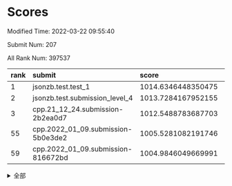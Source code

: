 # Scores

Modified Time: 2022-03-22 09:55:40

Submit Num: 207

All Rank Num: 397537

| rank |               submit               |       score        |       sigma        | pk_num |
| :--- | :--------------------------------- | :----------------- | :----------------- | :----- |
| 1    | jsonzb.test.test_1                 | 1014.6346448350475 | 0.8442823403044977 | 7683   |
| 2    | jsonzb.test.submission_level_4     | 1013.7284167952155 | 0.8214729952891144 | 7681   |
| 3    | cpp.21_12_24.submission-2b2ea0d7   | 1012.5488783687703 | 0.7933760373543195 | 7679   |
| 55   | cpp.2022_01_09.submission-5b0e3de2 | 1005.5281082191746 | 0.7257540855594257 | 7681   |
| 59   | cpp.2022_01_09.submission-816672bd | 1004.9846049669991 | 0.71691094304347   | 7684   |


<details>
<summary>全部</summary>

| rank |                 submit                 |       score        |       sigma        | pk_num |
| :--- | :------------------------------------- | :----------------- | :----------------- | :----- |
| 1    | jsonzb.test.test_1                     | 1014.6346448350475 | 0.8442823403044977 | 7683   |
| 2    | jsonzb.test.submission_level_4         | 1013.7284167952155 | 0.8214729952891144 | 7681   |
| 3    | cpp.21_12_24.submission-2b2ea0d7       | 1012.5488783687703 | 0.7933760373543195 | 7679   |
| 4    | gobigger.level_3.submission_level_3_10 | 1012.0510948795607 | 0.7826620497644213 | 7682   |
| 5    | gobigger.level_3.submission_level_3_44 | 1011.5742183191398 | 0.7757310670406372 | 7683   |
| 6    | gobigger.level_3.submission_level_3_24 | 1011.1633982877424 | 0.7761872440151568 | 7683   |
| 7    | gobigger.level_3.submission_level_3_37 | 1011.0820678751734 | 0.7634043432341655 | 7680   |
| 8    | gobigger.level_3.submission_level_3_0  | 1011.0408058299075 | 0.7687924674841604 | 7677   |
| 9    | gobigger.level_3.submission_level_3_14 | 1010.8737775839378 | 0.7772468226411883 | 7685   |
| 10   | gobigger.level_3.submission_level_3_30 | 1010.8062592507999 | 0.7655297783196564 | 7685   |
| 11   | gobigger.level_3.submission_level_3_27 | 1010.7445140786316 | 0.7356212343607743 | 7682   |
| 12   | gobigger.level_3.submission_level_3_1  | 1010.6393158824186 | 0.762541985332165  | 7685   |
| 13   | gobigger.level_3.submission_level_3_21 | 1010.5279202886077 | 0.7670832049393652 | 7674   |
| 14   | gobigger.level_3.submission_level_3_36 | 1010.5278531287203 | 0.7492697446167973 | 7675   |
| 15   | gobigger.level_3.submission_level_3_40 | 1010.5068293088577 | 0.7574698102392992 | 7681   |
| 16   | gobigger.level_3.submission_level_3_9  | 1010.4373481941819 | 0.7652984638677299 | 7685   |
| 17   | gobigger.level_3.submission_level_3_7  | 1010.4055913179177 | 0.7844876084697638 | 7680   |
| 18   | gobigger.level_3.submission_level_3_42 | 1010.358385383973  | 0.7725845989459087 | 7679   |
| 19   | gobigger.level_3.submission_level_3_43 | 1010.2736041188417 | 0.7711967823829982 | 7682   |
| 20   | gobigger.level_3.submission_level_3_38 | 1010.2712804591363 | 0.7607615770547618 | 7681   |
| 21   | gobigger.level_3.submission_level_3_19 | 1010.2467898723601 | 0.7767683902228123 | 7679   |
| 22   | gobigger.level_3.submission_level_3_15 | 1010.2324191300819 | 0.7606767205204938 | 7680   |
| 23   | gobigger.level_3.submission_level_3_29 | 1010.2197839168412 | 0.7583457482185535 | 7679   |
| 24   | gobigger.level_3.submission_level_3_18 | 1010.2149173650548 | 0.7635060891652519 | 7683   |
| 25   | gobigger.level_3.submission_level_3_26 | 1010.2107454258967 | 0.7532910920549419 | 7683   |
| 26   | gobigger.level_3.submission_level_3_8  | 1010.1516354386481 | 0.7605941681764545 | 7674   |
| 27   | gobigger.level_3.submission_level_3_48 | 1010.1285969248905 | 0.7448130195173103 | 7679   |
| 28   | gobigger.level_3.submission_level_3_22 | 1010.0774628639938 | 0.7625068824819493 | 7685   |
| 29   | gobigger.level_3.submission_level_3_3  | 1010.0499188113258 | 0.780083967950489  | 7684   |
| 30   | gobigger.level_3.submission_level_3_31 | 1009.971679204859  | 0.7616518358561725 | 7684   |
| 31   | gobigger.level_3.submission_level_3_12 | 1009.9701980775501 | 0.761387383920437  | 7682   |
| 32   | gobigger.level_3.submission_level_3_34 | 1009.8685188443923 | 0.7399657699002107 | 7684   |
| 33   | gobigger.level_3.submission_level_3_33 | 1009.7698216995121 | 0.7425663725344473 | 7681   |
| 34   | gobigger.level_3.submission_level_3_5  | 1009.7007404247538 | 0.736535508085316  | 7679   |
| 35   | gobigger.level_3.submission_level_3_32 | 1009.6041083911546 | 0.7504551466777727 | 7689   |
| 36   | gobigger.level_3.submission_level_3_4  | 1009.572745071853  | 0.7576053853239523 | 7682   |
| 37   | gobigger.level_3.submission_level_3_16 | 1009.5564808727635 | 0.7427035093248321 | 7682   |
| 38   | gobigger.level_3.submission_level_3_25 | 1009.5548236901608 | 0.737531357220391  | 7686   |
| 39   | gobigger.level_3.submission_level_3_23 | 1009.5148019608777 | 0.7431283226424763 | 7681   |
| 40   | gobigger.level_3.submission_level_3_49 | 1009.4257649120062 | 0.7361468518294891 | 7682   |
| 41   | gobigger.level_3.submission_level_3_47 | 1009.4247330373514 | 0.746404666407371  | 7682   |
| 42   | gobigger.level_3.submission_level_3_35 | 1009.4184782410244 | 0.7614685571789827 | 7683   |
| 43   | gobigger.level_3.submission_level_3_39 | 1009.3932189829765 | 0.7699211643885445 | 7682   |
| 44   | gobigger.level_3.submission_level_3_45 | 1009.3727246905754 | 0.7475636291671384 | 7678   |
| 45   | gobigger.level_3.submission_level_3_6  | 1009.2864752724646 | 0.7640527807188734 | 7684   |
| 46   | gobigger.level_3.submission_level_3_13 | 1009.2786404337495 | 0.7573898551639023 | 7680   |
| 47   | gobigger.level_3.submission_level_3_46 | 1009.186111573757  | 0.7257388533163435 | 7684   |
| 48   | gobigger.level_3.submission_level_3_20 | 1009.1122333856434 | 0.7700259564772501 | 7685   |
| 49   | gobigger.level_3.submission_level_3_41 | 1009.0003986839082 | 0.7322889305655856 | 7683   |
| 50   | gobigger.level_3.submission_level_3_11 | 1008.9909267099182 | 0.7384125979443077 | 7680   |
| 51   | gobigger.level_3.submission_level_3_2  | 1008.8615012638196 | 0.7718681036639902 | 7683   |
| 52   | gobigger.level_3.submission_level_3_28 | 1008.7396693768696 | 0.7498419244632835 | 7684   |
| 53   | gobigger.level_3.submission_level_3_17 | 1007.5607359547338 | 0.7566643091449865 | 7684   |
| 54   | gobigger.level_1.submission_level_1_16 | 1005.5587797866272 | 0.7236145324864154 | 7681   |
| 55   | cpp.2022_01_09.submission-5b0e3de2     | 1005.5281082191746 | 0.7257540855594257 | 7681   |
| 56   | gobigger.level_1.submission_level_1_24 | 1005.1223603855253 | 0.7432751291189723 | 7681   |
| 57   | gobigger.level_1.submission_level_1_35 | 1005.0430605675515 | 0.7319933694367425 | 7682   |
| 58   | gobigger.level_1.submission_level_1_37 | 1005.0325793119429 | 0.7155947405741583 | 7682   |
| 59   | cpp.2022_01_09.submission-816672bd     | 1004.9846049669991 | 0.71691094304347   | 7684   |
| 60   | gobigger.level_1.submission_level_1_1  | 1004.6520451657016 | 0.7135187838484303 | 7681   |
| 61   | gobigger.level_1.submission_level_1_22 | 1004.4021521739904 | 0.7292181539001822 | 7681   |
| 62   | gobigger.level_1.submission_level_1_38 | 1004.2457084220687 | 0.7107835290870351 | 7683   |
| 63   | gobigger.level_1.submission_level_1_30 | 1004.1658737439581 | 0.7317111505076498 | 7678   |
| 64   | gobigger.level_1.submission_level_1_42 | 1004.1206931571244 | 0.7170112437011044 | 7683   |
| 65   | gobigger.level_1.submission_level_1_4  | 1004.0426854728952 | 0.7257310039936081 | 7683   |
| 66   | gobigger.level_1.submission_level_1_46 | 1003.835049367208  | 0.7189043730705963 | 7682   |
| 67   | gobigger.level_1.submission_level_1_32 | 1003.7311650730732 | 0.7197550105205348 | 7679   |
| 68   | gobigger.level_1.submission_level_1_25 | 1003.656617691054  | 0.711578343864464  | 7677   |
| 69   | gobigger.level_1.submission_level_1_8  | 1003.6546865120309 | 0.7184841460780986 | 7689   |
| 70   | gobigger.level_1.submission_level_1_18 | 1003.4293985545969 | 0.7154651649068813 | 7684   |
| 71   | gobigger.level_1.submission_level_1_34 | 1003.4281196560444 | 0.7279952809279906 | 7683   |
| 72   | gobigger.level_1.submission_level_1_9  | 1003.4277931062344 | 0.7181761178117729 | 7681   |
| 73   | gobigger.level_1.submission_level_1_49 | 1003.4251363222739 | 0.714647771908541  | 7676   |
| 74   | gobigger.level_1.submission_level_1_28 | 1003.4238260134784 | 0.717313063714718  | 7682   |
| 75   | gobigger.level_1.submission_level_1_11 | 1003.3875330052127 | 0.717539630843831  | 7683   |
| 76   | gobigger.level_1.submission_level_1_17 | 1003.373481403558  | 0.710259411889342  | 7686   |
| 77   | gobigger.level_1.submission_level_1_41 | 1003.3367943731362 | 0.7091106947870157 | 7677   |
| 78   | gobigger.level_1.submission_level_1_36 | 1003.332859820018  | 0.725021414635132  | 7684   |
| 79   | gobigger.level_1.submission_level_1_7  | 1003.3305219150043 | 0.719931214455827  | 7677   |
| 80   | gobigger.level_1.submission_level_1_29 | 1003.3183634269105 | 0.7386113581196664 | 7684   |
| 81   | gobigger.level_1.submission_level_1_23 | 1003.2242800313845 | 0.7240173514857801 | 7677   |
| 82   | gobigger.level_1.submission_level_1_15 | 1003.2224355371228 | 0.7101596015348853 | 7683   |
| 83   | gobigger.level_1.submission_level_1_33 | 1003.1548601499683 | 0.7137309915785335 | 7680   |
| 84   | gobigger.level_1.submission_level_1_26 | 1003.1134474145532 | 0.7187808724883785 | 7679   |
| 85   | gobigger.level_1.submission_level_1_45 | 1003.051664811908  | 0.7202376874364204 | 7684   |
| 86   | gobigger.level_1.submission_level_1_40 | 1003.025608941976  | 0.714170503424208  | 7683   |
| 87   | gobigger.level_1.submission_level_1_12 | 1002.944342635009  | 0.7236697095676213 | 7680   |
| 88   | gobigger.level_1.submission_level_1_20 | 1002.7555548207965 | 0.711818269799565  | 7684   |
| 89   | gobigger.level_1.submission_level_1_14 | 1002.7463246711208 | 0.7296223284430022 | 7683   |
| 90   | gobigger.level_1.submission_level_1_10 | 1002.7044807364689 | 0.7150600620691784 | 7682   |
| 91   | gobigger.level_1.submission_level_1_19 | 1002.6805586744473 | 0.7177378188027235 | 7686   |
| 92   | gobigger.level_1.submission_level_1_48 | 1002.6729130163702 | 0.7171096746012775 | 7683   |
| 93   | gobigger.level_1.submission_level_1_2  | 1002.6462483319759 | 0.7136457313238417 | 7678   |
| 94   | gobigger.level_1.submission_level_1_44 | 1002.5437692297488 | 0.7072762840670084 | 7685   |
| 95   | gobigger.level_1.submission_level_1_27 | 1002.5425602520174 | 0.7211344997579701 | 7680   |
| 96   | gobigger.level_1.submission_level_1_6  | 1002.5286157223724 | 0.7079398251579252 | 7680   |
| 97   | gobigger.level_1.submission_level_1_47 | 1002.4915412286723 | 0.7049861868525369 | 7684   |
| 98   | gobigger.level_1.submission_level_1_13 | 1002.4813948023162 | 0.7148402907900143 | 7686   |
| 99   | gobigger.level_1.submission_level_1_21 | 1002.4508723162403 | 0.7198761151465685 | 7676   |
| 100  | gobigger.level_1.submission_level_1_43 | 1002.414499032904  | 0.7083872016173605 | 7683   |
| 101  | gobigger.level_1.submission_level_1_31 | 1002.3214761864818 | 0.7085328511476682 | 7682   |
| 102  | gobigger.level_1.submission_level_1_5  | 1002.2109340773859 | 0.7183714623878078 | 7686   |
| 103  | gobigger.level_1.submission_level_1_39 | 1002.1837783498166 | 0.7069158345452078 | 7678   |
| 104  | gobigger.level_1.submission_level_1_3  | 1001.9084973911251 | 0.7193793846838495 | 7685   |
| 105  | gobigger.level_1.submission_level_1_0  | 1001.8716391526708 | 0.706572168286507  | 7687   |
| 106  | gobigger.random.submission_random_32   | 997.4437158707444  | 0.7143909400809382 | 7678   |
| 107  | gobigger.random.submission_random_43   | 997.071257136132   | 0.7078891364159551 | 7677   |
| 108  | gobigger.random.submission_random_47   | 996.9635459547577  | 0.7028604737725316 | 7681   |
| 109  | gobigger.random.submission_random_22   | 996.9586898453284  | 0.7117237779101083 | 7684   |
| 110  | gobigger.random.submission_random_4    | 996.9577256644699  | 0.7144745396277508 | 7682   |
| 111  | gobigger.random.submission_random_28   | 996.9559915367197  | 0.6976059912923555 | 7681   |
| 112  | gobigger.random.submission_random_45   | 996.925181093735   | 0.7214200538398096 | 7684   |
| 113  | gobigger.random.submission_random_24   | 996.7800866333862  | 0.7086866651993327 | 7683   |
| 114  | gobigger.random.submission_random_39   | 996.6664088907307  | 0.7054041024098173 | 7679   |
| 115  | gobigger.random.submission_random_5    | 996.6337798322742  | 0.7248648046349245 | 7685   |
| 116  | gobigger.random.submission_random_6    | 996.5486344334875  | 0.7101247220416634 | 7683   |
| 117  | gobigger.random.submission_random_8    | 996.4969974670952  | 0.714003160586177  | 7685   |
| 118  | gobigger.random.submission_random_46   | 996.4821165774935  | 0.7039619970432729 | 7685   |
| 119  | gobigger.random.submission_random_40   | 996.378363605101   | 0.7196482919771182 | 7687   |
| 120  | gobigger.random.submission_random_10   | 996.3614187713297  | 0.698687325147949  | 7683   |
| 121  | gobigger.random.submission_random_2    | 996.3319733429112  | 0.6985442517274294 | 7686   |
| 122  | gobigger.random.submission_random_19   | 996.2471309651991  | 0.694362000858406  | 7688   |
| 123  | gobigger.random.submission_random_0    | 996.2110702667912  | 0.7060829339986819 | 7679   |
| 124  | gobigger.random.submission_random_49   | 996.1582121114267  | 0.7103653956618402 | 7680   |
| 125  | gobigger.random.submission_random_15   | 996.1191579052019  | 0.7156664521830757 | 7679   |
| 126  | gobigger.random.submission_random_13   | 996.1045156926243  | 0.7165915532402459 | 7679   |
| 127  | gobigger.random.submission_random_37   | 996.0452921853898  | 0.7040374389858947 | 7682   |
| 128  | gobigger.random.submission_random_30   | 996.0008632007872  | 0.7136331857400805 | 7682   |
| 129  | gobigger.random.submission_random_31   | 995.9541594049576  | 0.7224443203596972 | 7684   |
| 130  | gobigger.random.submission_random_27   | 995.9177704383451  | 0.7095914523059773 | 7681   |
| 131  | gobigger.random.submission_random_38   | 995.8770566959772  | 0.7154743056907666 | 7680   |
| 132  | gobigger.random.submission_random_1    | 995.8635018327399  | 0.7021286081794829 | 7680   |
| 133  | gobigger.random.submission_random_44   | 995.8102436171154  | 0.7172627295556625 | 7680   |
| 134  | gobigger.random.submission_random_36   | 995.784797389303   | 0.7074136713977769 | 7685   |
| 135  | gobigger.random.submission_random_23   | 995.754350481114   | 0.6956408155269215 | 7678   |
| 136  | gobigger.random.submission_random_12   | 995.7513623043974  | 0.7127363212071296 | 7682   |
| 137  | gobigger.random.submission_random_34   | 995.68879389648    | 0.7178281934183021 | 7676   |
| 138  | gobigger.random.submission_random_26   | 995.6378159881116  | 0.7309328918677893 | 7683   |
| 139  | gobigger.random.submission_random_3    | 995.609910656742   | 0.7155282439498949 | 7679   |
| 140  | gobigger.random.submission_random_17   | 995.5810879902515  | 0.726835045383577  | 7679   |
| 141  | gobigger.random.submission_random_41   | 995.5425660941494  | 0.7101625514245626 | 7684   |
| 142  | gobigger.random.submission_random_14   | 995.5241181399931  | 0.7075025951536922 | 7684   |
| 143  | gobigger.random.submission_random_29   | 995.501640149524   | 0.7118782891416005 | 7683   |
| 144  | gobigger.random.submission_random_7    | 995.4040386519717  | 0.7058262611803393 | 7686   |
| 145  | gobigger.random.submission_random_20   | 995.3614032074973  | 0.7025515117705101 | 7685   |
| 146  | gobigger.random.submission_random_21   | 995.1457109633418  | 0.7105224143375058 | 7680   |
| 147  | gobigger.random.submission_random_48   | 995.1193868464471  | 0.7177019077061322 | 7686   |
| 148  | gobigger.random.submission_random_33   | 995.077491406235   | 0.7403526168452709 | 7679   |
| 149  | gobigger.random.submission_random_35   | 995.0735760123683  | 0.7117880924614863 | 7685   |
| 150  | gobigger.random.submission_random_25   | 995.0106524474859  | 0.7082499175468872 | 7682   |
| 151  | gobigger.random.submission_random_42   | 995.008862562696   | 0.7110567316832879 | 7680   |
| 152  | gobigger.random.submission_random_11   | 994.9770432528107  | 0.7091576185883405 | 7680   |
| 153  | gobigger.random.submission_random_18   | 994.8633244525398  | 0.7260187847356903 | 7683   |
| 154  | gobigger.random.submission_random_9    | 994.7490269389787  | 0.7153093631283325 | 7680   |
| 155  | gobigger.random.submission_random_16   | 994.5375289980243  | 0.7030579300963773 | 7682   |
| 156  | gobigger.level_2.submission_level_2_36 | 994.1048657098817  | 0.7310553806633867 | 7684   |
| 157  | gobigger.level_2.submission_level_2_7  | 993.7156347268783  | 0.7256557297946783 | 7686   |
| 158  | gobigger.level_2.submission_level_2_30 | 993.4530069742183  | 0.7407758837294911 | 7678   |
| 159  | gobigger.level_2.submission_level_2_48 | 993.2623049074213  | 0.734196107448302  | 7684   |
| 160  | gobigger.level_2.submission_level_2_18 | 993.2143506544583  | 0.734582041174561  | 7678   |
| 161  | gobigger.level_2.submission_level_2_40 | 993.0632585577933  | 0.7269941125363286 | 7682   |
| 162  | gobigger.level_2.submission_level_2_47 | 992.931002988066   | 0.7394243037577432 | 7685   |
| 163  | gobigger.level_2.submission_level_2_25 | 992.8022709972714  | 0.7408956609759165 | 7683   |
| 164  | gobigger.level_2.submission_level_2_37 | 992.7197928899333  | 0.7585606768610408 | 7682   |
| 165  | gobigger.level_2.submission_level_2_6  | 992.7075228611786  | 0.7388210413443665 | 7682   |
| 166  | gobigger.level_2.submission_level_2_3  | 992.6728146444539  | 0.7558967163280345 | 7682   |
| 167  | gobigger.level_2.submission_level_2_34 | 992.605749953773   | 0.7299369404733083 | 7686   |
| 168  | gobigger.level_2.submission_level_2_41 | 992.5916352506764  | 0.7379073993454026 | 7686   |
| 169  | gobigger.level_2.submission_level_2_8  | 992.5781496033309  | 0.7416726889036995 | 7687   |
| 170  | gobigger.level_2.submission_level_2_31 | 992.5721379923909  | 0.7381489306708915 | 7681   |
| 171  | gobigger.level_2.submission_level_2_5  | 992.548866659025   | 0.7420890138092731 | 7677   |
| 172  | gobigger.level_2.submission_level_2_26 | 992.5131039094221  | 0.745971991802573  | 7678   |
| 173  | gobigger.level_2.submission_level_2_44 | 992.5080708312252  | 0.7384595815893876 | 7682   |
| 174  | gobigger.level_2.submission_level_2_1  | 992.4845842381255  | 0.7386791647917913 | 7683   |
| 175  | gobigger.level_2.submission_level_2_9  | 992.477725827015   | 0.7447126983087671 | 7684   |
| 176  | gobigger.level_2.submission_level_2_38 | 992.4770152981471  | 0.7361692287643165 | 7685   |
| 177  | gobigger.level_2.submission_level_2_14 | 992.4473241485414  | 0.7368256082254904 | 7674   |
| 178  | gobigger.level_2.submission_level_2_28 | 992.4367622702271  | 0.7461356975478672 | 7685   |
| 179  | gobigger.level_2.submission_level_2_10 | 992.3858537127297  | 0.737181943095249  | 7683   |
| 180  | gobigger.level_2.submission_level_2_13 | 992.3687935074073  | 0.7441829068689344 | 7680   |
| 181  | gobigger.level_2.submission_level_2_11 | 992.2975022499922  | 0.7383859559985788 | 7681   |
| 182  | gobigger.level_2.submission_level_2_2  | 992.0988132837973  | 0.7527406412036738 | 7685   |
| 183  | gobigger.level_2.submission_level_2_22 | 992.0230994853054  | 0.7342589440825643 | 7681   |
| 184  | gobigger.level_2.submission_level_2_19 | 991.9986029619082  | 0.7574381871868947 | 7684   |
| 185  | gobigger.level_2.submission_level_2_43 | 991.9969776887424  | 0.7671819426334352 | 7683   |
| 186  | gobigger.level_2.submission_level_2_33 | 991.9876194528676  | 0.7397790319131674 | 7685   |
| 187  | gobigger.level_2.submission_level_2_45 | 991.9449689331689  | 0.7518154102660924 | 7684   |
| 188  | gobigger.level_2.submission_level_2_29 | 991.8723883252133  | 0.7389506638790662 | 7682   |
| 189  | gobigger.level_2.submission_level_2_15 | 991.8308181418648  | 0.7526116172171143 | 7686   |
| 190  | gobigger.level_2.submission_level_2_39 | 991.7738074874601  | 0.7332583082450335 | 7682   |
| 191  | gobigger.level_2.submission_level_2_35 | 991.6216610579522  | 0.7444924580361165 | 7685   |
| 192  | gobigger.level_2.submission_level_2_23 | 991.5852063243212  | 0.7392160855105961 | 7680   |
| 193  | gobigger.level_2.submission_level_2_42 | 991.5739257319931  | 0.7470199448438037 | 7684   |
| 194  | gobigger.level_2.submission_level_2_12 | 991.5407226895645  | 0.7444327493028587 | 7680   |
| 195  | gobigger.level_2.submission_level_2_20 | 991.4291757202975  | 0.7717325152815009 | 7674   |
| 196  | gobigger.level_2.submission_level_2_49 | 991.3619672321809  | 0.7563037039574041 | 7677   |
| 197  | gobigger.level_2.submission_level_2_4  | 991.2470880106285  | 0.7468422000858788 | 7679   |
| 198  | gobigger.level_2.submission_level_2_17 | 991.1012682956929  | 0.7805720987482622 | 7686   |
| 199  | gobigger.level_2.submission_level_2_16 | 991.0858848042649  | 0.7570585032235928 | 7684   |
| 200  | gobigger.level_2.submission_level_2_46 | 990.8505372106061  | 0.7622110689523347 | 7678   |
| 201  | gobigger.level_2.submission_level_2_0  | 990.822627523729   | 0.7440987627007495 | 7679   |
| 202  | gobigger.level_2.submission_level_2_21 | 990.7299438797514  | 0.7591259712000026 | 7678   |
| 203  | gobigger.level_2.submission_level_2_32 | 990.6794030858912  | 0.7524479025877808 | 7681   |
| 204  | gobigger.level_2.submission_level_2_24 | 990.4095835806302  | 0.7494387174005113 | 7683   |
| 205  | gobigger.level_2.submission_level_2_27 | 990.3285758868062  | 0.7663374845645659 | 7683   |
| 206  | gobigger.none.submission_none_0        | 976.7163178823798  | 1.4399097205968399 | 7679   |
| 207  | gobigger.none.submission_none_1        | 975.5317077735222  | 1.5858162478411593 | 7683   |

</details>